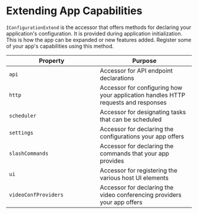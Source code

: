 # Extending App Capabilities

`IConfigurationExtend` is the accessor that offers methods for declaring your application's configuration. It is provided during application initialization. This is how the app can be expanded or new features added. Register some of your app's capabilities using this method.

<table><thead><tr><th width="230.5">Property</th><th>Purpose</th></tr></thead><tbody><tr><td><code>api</code></td><td>Accessor for API endpoint declarations</td></tr><tr><td><code>http</code></td><td>Accessor for configuring how your application handles HTTP requests and responses</td></tr><tr><td><code>scheduler</code></td><td>Accessor for designating tasks that can be scheduled</td></tr><tr><td><code>settings</code></td><td>Accessor for declaring the configurations your app offers</td></tr><tr><td><code>slashCommands</code></td><td>Accessor for declaring the commands that your app provides</td></tr><tr><td><code>ui</code></td><td>Accessor for registering the various host UI elements</td></tr><tr><td><code>videoConfProviders</code></td><td>Accessor for declaring the video conferencing providers your app offers</td></tr></tbody></table>

